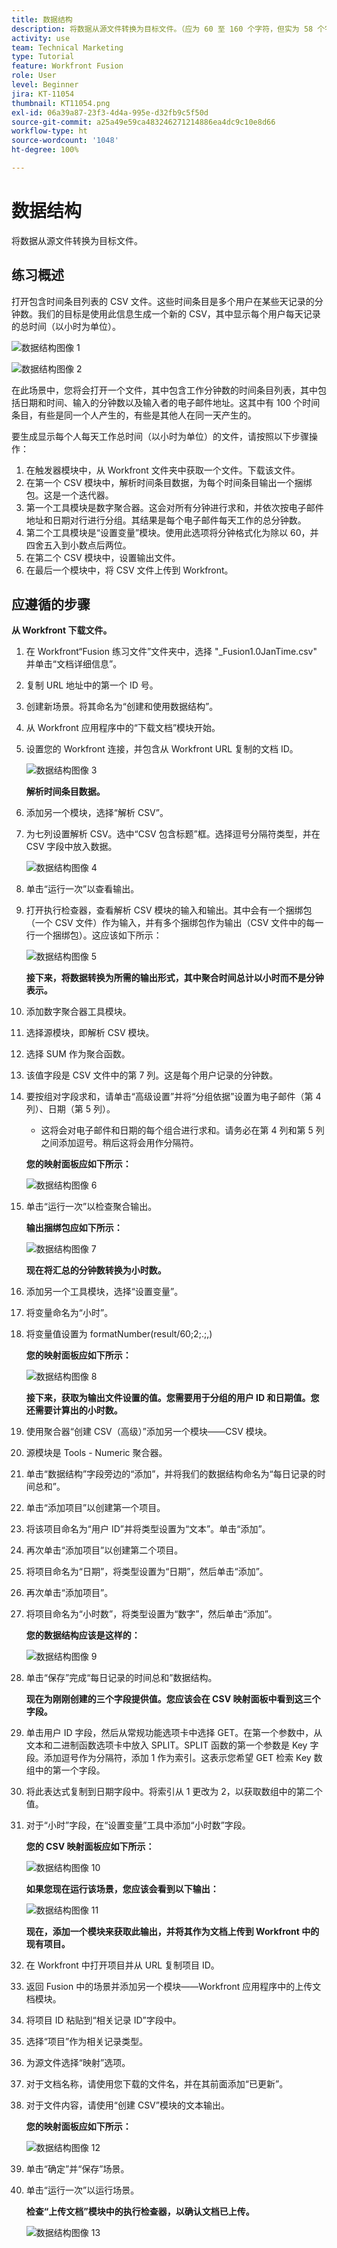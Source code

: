 ```yaml
---
title: 数据结构
description: 将数据从源文件转换为目标文件。（应为 60 至 160 个字符，但实为 58 个字符）
activity: use
team: Technical Marketing
type: Tutorial
feature: Workfront Fusion
role: User
level: Beginner
jira: KT-11054
thumbnail: KT11054.png
exl-id: 06a39a87-23f3-4d4a-995e-d32fb9c5f50d
source-git-commit: a25a49e59ca483246271214886ea4dc9c10e8d66
workflow-type: ht
source-wordcount: '1048'
ht-degree: 100%

---
```


# 数据结构

将数据从源文件转换为目标文件。

## 练习概述

打开包含时间条目列表的 CSV 文件。这些时间条目是多个用户在某些天记录的分钟数。我们的目标是使用此信息生成一个新的 CSV，其中显示每个用户每天记录的总时间（以小时为单位）。

![数据结构图像 1](../12-exercises/assets/data-structures-walkthrough-1.png)

![数据结构图像 2](../12-exercises/assets/data-structures-walkthrough-2.png)


在此场景中，您将会打开一个文件，其中包含工作分钟数的时间条目列表，其中包括日期和时间、输入的分钟数以及输入者的电子邮件地址。这其中有 100 个时间条目，有些是同一个人产生的，有些是其他人在同一天产生的。

要生成显示每个人每天工作总时间（以小时为单位）的文件，请按照以下步骤操作：

1. 在触发器模块中，从 Workfront 文件夹中获取一个文件。下载该文件。
1. 在第一个 CSV 模块中，解析时间条目数据，为每个时间条目输出一个捆绑包。这是一个迭代器。
1. 第一个工具模块是数字聚合器。这会对所有分钟进行求和，并依次按电子邮件地址和日期对行进行分组。其结果是每个电子邮件每天工作的总分钟数。
1. 第二个工具模块是“设置变量”模块。使用此选项将分钟格式化为除以 60，并四舍五入到小数点后两位。
1. 在第二个 CSV 模块中，设置输出文件。
1. 在最后一个模块中，将 CSV 文件上传到 Workfront。

## 应遵循的步骤

**从 Workfront 下载文件。**

1. 在 Workfront“Fusion 练习文件”文件夹中，选择 &quot;_Fusion1.0JanTime.csv&quot; 并单击“文档详细信息”。
1. 复制 URL 地址中的第一个 ID 号。
1. 创建新场景。将其命名为“创建和使用数据结构”。
1. 从 Workfront 应用程序中的“下载文档”模块开始。
1. 设置您的 Workfront 连接，并包含从 Workfront URL 复制的文档 ID。

   ![数据结构图像 3](../12-exercises/assets/data-structures-walkthrough-3.png)

   **解析时间条目数据。**

1. 添加另一个模块，选择“解析 CSV”。
1. 为七列设置解析 CSV。选中“CSV 包含标题”框。选择逗号分隔符类型，并在 CSV 字段中放入数据。

   ![数据结构图像 4](../12-exercises/assets/data-structures-walkthrough-4.png)

1. 单击“运行一次”以查看输出。
1. 打开执行检查器，查看解析 CSV 模块的输入和输出。其中会有一个捆绑包（一个 CSV 文件）作为输入，并有多个捆绑包作为输出（CSV 文件中的每一行一个捆绑包）。这应该如下所示：

   ![数据结构图像 5](../12-exercises/assets/data-structures-walkthrough-5.png)

   **接下来，将数据转换为所需的输出形式，其中聚合时间总计以小时而不是分钟表示。**

1. 添加数字聚合器工具模块。
1. 选择源模块，即解析 CSV 模块。
1. 选择 SUM 作为聚合函数。
1. 该值字段是 CSV 文件中的第 7 列。这是每个用户记录的分钟数。
1. 要按组对字段求和，请单击“高级设置”并将“分组依据”设置为电子邮件（第 4 列）、日期（第 5 列）。

   + 这将会对电子邮件和日期的每个组合进行求和。请务必在第 4 列和第 5 列之间添加逗号。稍后这将会用作分隔符。

   **您的映射面板应如下所示：**

   ![数据结构图像 6](../12-exercises/assets/data-structures-walkthrough-6.png)

1. 单击“运行一次”以检查聚合输出。

   **输出捆绑包应如下所示：**

   ![数据结构图像 7](../12-exercises/assets/data-structures-walkthrough-7.png)

   **现在将汇总的分钟数转换为小时数。**

1. 添加另一个工具模块，选择“设置变量”。
1. 将变量命名为“小时”。
1. 将变量值设置为 formatNumber(result/60;2;.;,)

   **您的映射面板应如下所示：**

   ![数据结构图像 8](../12-exercises/assets/data-structures-walkthrough-8.png)

   **接下来，获取为输出文件设置的值。您需要用于分组的用户 ID 和日期值。您还需要计算出的小时数。**

1. 使用聚合器“创建 CSV（高级）”添加另一个模块——CSV 模块。
1. 源模块是 Tools - Numeric 聚合器。
1. 单击“数据结构”字段旁边的“添加”，并将我们的数据结构命名为“每日记录的时间总和”。
1. 单击“添加项目”以创建第一个项目。
1. 将该项目命名为“用户 ID”并将类型设置为“文本”。单击“添加”。
1. 再次单击“添加项目”以创建第二个项目。
1. 将项目命名为“日期”，将类型设置为“日期”，然后单击“添加”。
1. 再次单击“添加项目”。
1. 将项目命名为“小时数”，将类型设置为“数字”，然后单击“添加”。

   **您的数据结构应该是这样的：**

   ![数据结构图像 9](../12-exercises/assets/data-structures-walkthrough-9.png)

1. 单击“保存”完成“每日记录的时间总和”数据结构。

   **现在为刚刚创建的三个字段提供值。您应该会在 CSV 映射面板中看到这三个字段。**

1. 单击用户 ID 字段，然后从常规功能选项卡中选择 GET。在第一个参数中，从文本和二进制函数选项卡中放入 SPLIT。SPLIT 函数的第一个参数是 Key 字段。添加逗号作为分隔符，添加 1 作为索引。这表示您希望 GET 检索 Key 数组中的第一个字段。
1. 将此表达式复制到日期字段中。将索引从 1 更改为 2，以获取数组中的第二个值。
1. 对于“小时”字段，在“设置变量”工具中添加“小时数”字段。

   **您的 CSV 映射面板应如下所示：**

   ![数据结构图像 10](../12-exercises/assets/data-structures-walkthrough-10.png)

   **如果您现在运行该场景，您应该会看到以下输出：**

   ![数据结构图像 11](../12-exercises/assets/data-structures-walkthrough-11.png)

   **现在，添加一个模块来获取此输出，并将其作为文档上传到 Workfront 中的现有项目。**

1. 在 Workfront 中打开项目并从 URL 复制项目 ID。
1. 返回 Fusion 中的场景并添加另一个模块——Workfront 应用程序中的上传文档模块。
1. 将项目 ID 粘贴到“相关记录 ID”字段中。
1. 选择“项目”作为相关记录类型。
1. 为源文件选择“映射”选项。
1. 对于文档名称，请使用您下载的文件名，并在其前面添加“已更新”。
1. 对于文件内容，请使用“创建 CSV”模块的文本输出。

   **您的映射面板应如下所示：**

   ![数据结构图像 12](../12-exercises/assets/data-structures-walkthrough-12.png)

1. 单击“确定”并“保存”场景。
1. 单击“运行一次”以运行场景。

   **检查“上传文档”模块中的执行检查器，以确认文档已上传。**

   ![数据结构图像 13](../12-exercises/assets/data-structures-walkthrough-13.png)
